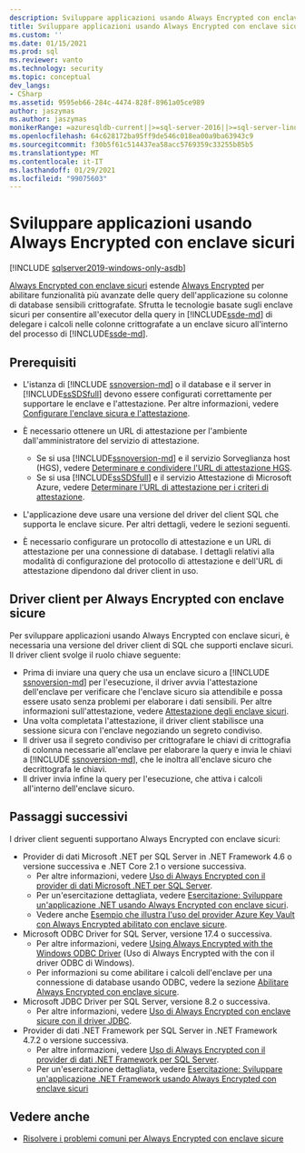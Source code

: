 ```yaml
---
description: Sviluppare applicazioni usando Always Encrypted con enclave sicuri
title: Sviluppare applicazioni usando Always Encrypted con enclave sicuri | Microsoft Docs
ms.custom: ''
ms.date: 01/15/2021
ms.prod: sql
ms.reviewer: vanto
ms.technology: security
ms.topic: conceptual
dev_langs:
- CSharp
ms.assetid: 9595eb66-284c-4474-828f-8961a05ce989
author: jaszymas
ms.author: jaszymas
monikerRange: =azuresqldb-current||>=sql-server-2016||>=sql-server-linux-2017||=azuresqldb-mi-current
ms.openlocfilehash: 64c628172ba95ff9de546c018ea00a9ba63943c9
ms.sourcegitcommit: f30b5f61c514437ea58acc5769359c33255b85b5
ms.translationtype: MT
ms.contentlocale: it-IT
ms.lasthandoff: 01/29/2021
ms.locfileid: "99075603"
---
```

# <a name="develop-applications-using-always-encrypted-with-secure-enclaves"></a>Sviluppare applicazioni usando Always Encrypted con enclave sicuri
[!INCLUDE [sqlserver2019-windows-only-asdb](../../../includes/applies-to-version/sqlserver2019-windows-only-asdb.md)]

[Always Encrypted con enclave sicuri](always-encrypted-enclaves.md) estende [Always Encrypted](always-encrypted-database-engine.md) per abilitare funzionalità più avanzate delle query dell'applicazione su colonne di database sensibili crittografate. Sfrutta le tecnologie basate sugli enclave sicuri per consentire all'executor della query in [!INCLUDE[ssde-md](../../../includes/ssde-md.md)] di delegare i calcoli nelle colonne crittografate a un enclave sicuro all'interno del processo di [!INCLUDE[ssde-md](../../../includes/ssde-md.md)].

## <a name="prerequisites"></a>Prerequisiti

- L'istanza di [!INCLUDE [ssnoversion-md](../../../includes/ssnoversion-md.md)] o il database e il server in [!INCLUDE[ssSDSfull](../../../includes/sssdsfull-md.md)] devono essere configurati correttamente per supportare le enclave e l'attestazione. Per altre informazioni, vedere [Configurare l'enclave sicura e l'attestazione](configure-always-encrypted-enclaves.md#set-up-the-secure-enclave-and-attestation).
- È necessario ottenere un URL di attestazione per l'ambiente dall'amministratore del servizio di attestazione.

  - Se si usa [!INCLUDE[ssnoversion-md](../../../includes/ssnoversion-md.md)] e il servizio Sorveglianza host (HGS), vedere [Determinare e condividere l'URL di attestazione HGS](../../../relational-databases/security/encryption/always-encrypted-enclaves-host-guardian-service-deploy.md#step-6-determine-and-share-the-hgs-attestation-url).
  - Se si usa [!INCLUDE[ssSDSfull](../../../includes/sssdsfull-md.md)] e il servizio Attestazione di Microsoft Azure, vedere [Determinare l'URL di attestazione per i criteri di attestazione](/sql/relational-databases/security/encryption/always-encrypted-enclaves?view=sql-server-ver15#secure-enclave-attestation).

- L'applicazione deve usare una versione del driver del client SQL che supporta le enclave sicure. Per altri dettagli, vedere le sezioni seguenti.

- È necessario configurare un protocollo di attestazione e un URL di attestazione per una connessione di database. I dettagli relativi alla modalità di configurazione del protocollo di attestazione e dell'URL di attestazione dipendono dal driver client in uso.

## <a name="client-drivers-for-always-encrypted-with-secure-enclaves"></a>Driver client per Always Encrypted con enclave sicure

Per sviluppare applicazioni usando Always Encrypted con enclave sicuri, è necessaria una versione del driver client di SQL che supporti enclave sicuri. Il driver client svolge il ruolo chiave seguente:

- Prima di inviare una query che usa un enclave sicuro a [!INCLUDE [ssnoversion-md](../../../includes/ssnoversion-md.md)] per l'esecuzione, il driver avvia l'attestazione dell'enclave per verificare che l'enclave sicuro sia attendibile e possa essere usato senza problemi per elaborare i dati sensibili. Per altre informazioni sull'attestazione, vedere [Attestazione degli enclave sicuri](always-encrypted-enclaves.md#secure-enclave-attestation).
- Una volta completata l'attestazione, il driver client stabilisce una sessione sicura con l'enclave negoziando un segreto condiviso.
- Il driver usa il segreto condiviso per crittografare le chiavi di crittografia di colonna necessarie all'enclave per elaborare la query e invia le chiavi a [!INCLUDE [ssnoversion-md](../../../includes/ssnoversion-md.md)], che le inoltra all'enclave sicuro che decrittografa le chiavi. 
- Il driver invia infine la query per l'esecuzione, che attiva i calcoli all'interno dell'enclave sicuro.

## <a name="next-steps"></a>Passaggi successivi

I driver client seguenti supportano Always Encrypted con enclave sicuri:

- Provider di dati Microsoft .NET per SQL Server in .NET Framework 4.6 o versione successiva e .NET Core 2.1 o versione successiva. 
    - Per altre informazioni, vedere [Uso di Always Encrypted con il provider di dati Microsoft .NET per SQL Server](../../../connect/ado-net/sql/sqlclient-support-always-encrypted.md).
    - Per un'esercitazione dettagliata, vedere [Esercitazione: Sviluppare un'applicazione .NET usando Always Encrypted con enclave sicuri](../../../connect/ado-net/sql/tutorial-always-encrypted-enclaves-develop-net-apps.md).
    - Vedere anche [Esempio che illustra l'uso del provider Azure Key Vault con Always Encrypted abilitato con enclave sicure](../../../connect/ado-net/sql/azure-key-vault-enclave-example.md).
- Microsoft ODBC Driver for SQL Server, versione 17.4 o successiva. 
    - Per altre informazioni, vedere [Using Always Encrypted with the Windows ODBC Driver](../../../connect/odbc/using-always-encrypted-with-the-odbc-driver.md) (Uso di Always Encrypted with the con il driver ODBC di Windows). 
    - Per informazioni su come abilitare i calcoli dell'enclave per una connessione di database usando ODBC, vedere la sezione [Abilitare Always Encrypted con enclave sicure](../../../connect/odbc/using-always-encrypted-with-the-odbc-driver.md#enabling-always-encrypted-with-secure-enclaves).
- Microsoft JDBC Driver per SQL Server, versione 8.2 o successiva.
    - Per altre informazioni, vedere [Uso di Always Encrypted con enclave sicure con il driver JDBC](../../../connect/jdbc/using-always-encrypted-with-secure-enclaves-with-the-jdbc-driver.md).
- Provider di dati .NET Framework per SQL Server in .NET Framework 4.7.2 o versione successiva. 
    - Per altre informazioni, vedere [Uso di Always Encrypted con il provider di dati .NET Framework per SQL Server](../../../relational-databases/security/encryption/develop-using-always-encrypted-with-net-framework-data-provider.md).
    - Per un'esercitazione dettagliata, vedere [Esercitazione: Sviluppare un'applicazione .NET Framework usando Always Encrypted con enclave sicuri](../tutorial-always-encrypted-enclaves-develop-net-framework-apps.md)

## <a name="see-also"></a>Vedere anche

- [Risolvere i problemi comuni per Always Encrypted con enclave sicure](always-encrypted-enclaves-troubleshooting.md)
